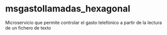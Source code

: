 # msgastollamadas_hexagonal
Microservicio que permite controlar el gasto telefónico a partir de la lectura de un fichero de texto
